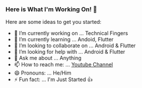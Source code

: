 ### Here is What I'm Working On! 👋


Here are some ideas to get you started:

- 🔭 I’m currently working on ... Technical Fingers
- 🌱 I’m currently learning ... Andoid, Flutter
- 👯 I’m looking to collaborate on ...  Android & Flutter
- 🤔 I’m looking for help with ...  Android & Flutter
- 💬 Ask me about ... Anything
- 📫 How to reach me: ... [Youtube Channel](https://www.youtube.com/c/CyberSoftov)
- 😄 Pronouns: ...  He/Him
- ⚡ Fun fact: ... I'm Just Started :+1:
